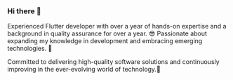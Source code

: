### Hi there 👋

Experienced Flutter developer with over a year of hands-on expertise and a background in quality assurance for over a year. 😎
Passionate about expanding my knowledge in development and embracing emerging technologies. 🧐

Committed to delivering high-quality software solutions and continuously improving in the ever-evolving world of technology.🫡
